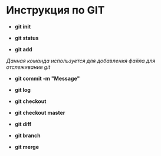 # Инструкция по GIT

* **git init**

* **git status**

* **git add**

*Данная команда используется для добавления файла для отслеживания git*

* **git commit -m "Message"**

* **git log**

* **git checkout**

* **git checkout master**

* **git diff**

* **git branch**

* **git merge**
